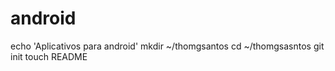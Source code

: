 android
=======
echo 'Aplicativos para android'
mkdir ~/thomgsantos
cd ~/thomgsasntos
git init
touch README

